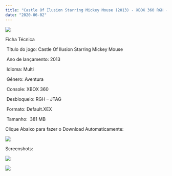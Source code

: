 ```yaml
---
title: "Castle Of Ilusion Starring Mickey Mouse (2013) - XBOX 360 RGH - JTAG"
date: "2020-06-02"
---
```


[![](https://1.bp.blogspot.com/-q27mFen01BM/XtaIOAVbwvI/AAAAAAAAJQY/5weBFbZVv4ofDogMTfuBGVBfLbyPIMQCACK4BGAsYHg/s320/44362-1.png)](https://1.bp.blogspot.com/-q27mFen01BM/XtaIOAVbwvI/AAAAAAAAJQY/5weBFbZVv4ofDogMTfuBGVBfLbyPIMQCACK4BGAsYHg/44362-1.png)

Ficha Técnica

 Titulo do jogo: Castle Of Ilusion Starring Mickey Mouse

 Ano de lançamento: 2013

 Idioma: Multi 

 Gênero: Aventura

 Console: XBOX 360

 Desbloqueio: RGH – JTAG

 Formato: Default.XEX

 Tamanho:  381 MB

Clique Abaixo para fazer o Download Automaticamente:

[![](https://1.bp.blogspot.com/-eNerQjlxWXg/Xsyoy1YwxPI/AAAAAAAAG8o/qs-0XGNQDR4jSn0uGinE3EzKZZ6GoZnEACPcBGAYYCw/s1600/LINK1.png)](https://zee.gl/CCFgsln)

Screenshots:

[![](https://1.bp.blogspot.com/-POx4t2g9VXM/XtaIOvUVAlI/AAAAAAAAJQc/3mQ7jcWvPTAVqva0ScyDZhWjLWc32yHJgCK4BGAsYHg/w400-h225/maxresdefault{df0b4067d4cf89da3ca8e6c7a68e90e99b01985f87ec33497998002e9f13b411}2B{df0b4067d4cf89da3ca8e6c7a68e90e99b01985f87ec33497998002e9f13b411}25281{df0b4067d4cf89da3ca8e6c7a68e90e99b01985f87ec33497998002e9f13b411}2529.jpg)](https://1.bp.blogspot.com/-POx4t2g9VXM/XtaIOvUVAlI/AAAAAAAAJQc/3mQ7jcWvPTAVqva0ScyDZhWjLWc32yHJgCK4BGAsYHg/maxresdefault{df0b4067d4cf89da3ca8e6c7a68e90e99b01985f87ec33497998002e9f13b411}2B{df0b4067d4cf89da3ca8e6c7a68e90e99b01985f87ec33497998002e9f13b411}25281{df0b4067d4cf89da3ca8e6c7a68e90e99b01985f87ec33497998002e9f13b411}2529.jpg)

[![](https://1.bp.blogspot.com/-FZpqXrpBDjU/XtaIPKFnQRI/AAAAAAAAJQg/h9OVQgw9uTE7u0ieQQV7ToBf1FJGiUnsgCK4BGAsYHg/w400-h225/maxresdefault{df0b4067d4cf89da3ca8e6c7a68e90e99b01985f87ec33497998002e9f13b411}2B{df0b4067d4cf89da3ca8e6c7a68e90e99b01985f87ec33497998002e9f13b411}25282{df0b4067d4cf89da3ca8e6c7a68e90e99b01985f87ec33497998002e9f13b411}2529.jpg)](https://1.bp.blogspot.com/-FZpqXrpBDjU/XtaIPKFnQRI/AAAAAAAAJQg/h9OVQgw9uTE7u0ieQQV7ToBf1FJGiUnsgCK4BGAsYHg/maxresdefault{df0b4067d4cf89da3ca8e6c7a68e90e99b01985f87ec33497998002e9f13b411}2B{df0b4067d4cf89da3ca8e6c7a68e90e99b01985f87ec33497998002e9f13b411}25282{df0b4067d4cf89da3ca8e6c7a68e90e99b01985f87ec33497998002e9f13b411}2529.jpg)
